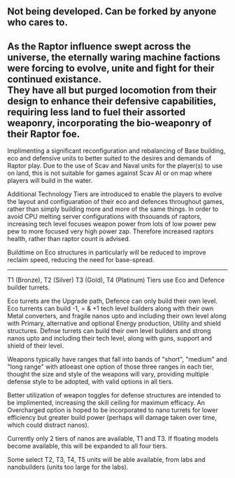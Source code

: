 Not being developed.  Can be forked by anyone who cares to.
---
As the Raptor influence swept across the universe, the eternally waring machine factions were forcing to evolve, unite and fight for their continued existance.  
They have all but purged locomotion from their design to enhance their defensive capabilities, requiring less land to fuel their assorted weaponry, incorporating the bio-weaponry of their Raptor foe.
---

Implimenting a significant reconfiguration and rebalancing of Base building, eco and defensive units to better suited to the desires and demands of Raptor play.
Due to the use of Scav and Naval units for the player(s) to use on land, this is not suitable for games against Scav AI or on map where players will build in the water.

Additional Technology Tiers are introduced to enable the players to evolve the layout and configuaration of their eco and defences throughout games, rather than simply building more and more of the same things.
In order to avoid CPU melting server configurations with thsouands of raptors, increasing tech level focuses weapon power from lots of low power pew pew to more focused very high power zap.  Therefore increased raptors health, rather than raptor count is advised.

Buildtime on Eco structures in particularly will be reduced to improve reclaim speed, reducing the need for base-spread.

---

T1 (Bronze), T2 (Silver) T3 (Gold), T4 (Platinum) Tiers use Eco and Defence builder turrets.

Eco turrets are the Upgrade path, Defence can only build their own level.
Eco turrents can build -1, = & +1 tech level builders along with their own Metal converters, and fragile nanos upto and including their own level along with  Primary, alternative and optional Energy production, Utility and shield structures.
Defnse turrets can build their own level builders and strong nanos upto and including their tech level, along with guns, support and shield of their level.

Weapons typically have ranges that fall into bands of "short", "medium" and "long range" with atloeast one option of those three ranges in each tier, thought the size and style of the weapons will vary, providing multiple defense style to be adopted, with valid options in all tiers.


Better utilization of weapon toggles for defense structures are intended to be implimented, increasing the skill ceiling for maximum efficacy.
An Overcharged option is hoped to be incorporated to nano turrets for lower efficiency but greater build power (perhaps will damage taken over time, which could distract nanos).

Currently only 2 tiers of nanos are available, T1 and T3.  If floating models become available, this will be expanded to all four tiers.


Some select T2, T3, T4, T5 units will be able available, from labs and nanobuilders (units too large for the labs).

